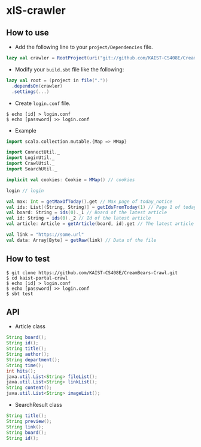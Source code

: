 # xIS-crawler

## How to use
* Add the following line to your `project/Dependencies` file.
```scala
lazy val crawler = RootProject(uri("git://github.com/KAIST-CS408E/CreamBears-Crawl.git"))
```
* Modify your `build.sbt` file like the following:
```scala
lazy val root = (project in file("."))
  .dependsOn(crawler)
  .settings(...)
```
* Create `login.conf` file.
```shell
$ echo [id] > login.conf
$ echo [password] >> login.conf
```
* Example
```scala
import scala.collection.mutable.{Map => MMap}

import ConnectUtil._
import LoginUtil._
import CrawlUtil._
import SearchUtil._

implicit val cookies: Cookie = MMap() // cookies

login // login

val max: Int = getMaxOfToday().get // Max page of today_notice
val ids: List[(String, String)] = getIdsFromToday(1) // Page 1 of today_notice
val board: String = ids(0)._1 // Board of the latest article
val id: String = ids(0)._2 // Id of the latest article
val article: Article = getArticle(board, id).get // The latest article

val link = "https://some.url"
val data: Array[Byte] = getRaw(link) // Data of the file
```

## How to test
```shell
$ git clone https://github.com/KAIST-CS408E/CreamBears-Crawl.git
$ cd kaist-portal-crawl
$ echo [id] > login.conf
$ echo [password] >> login.conf
$ sbt test
```

## API
* Article class
```Java
String board();
String id();
String title();
String author();
String department();
String time();
int hits();
java.util.List<String> fileList();
java.util.List<String> linkList();
String content();
java.util.List<String> imageList();
```

* SearchResult class
```Java
String title();
String preview();
String link();
String board();
String id();
```
